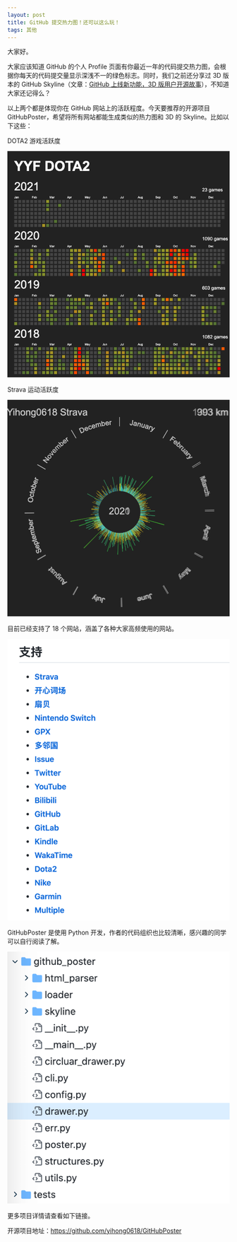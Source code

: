 ```yaml
---
layout: post
title: GitHub 提交热力图！还可以这么玩！
tags: 其他
---
```


大家好。

大家应该知道 GitHub 的个人 Profile 页面有你最近一年的代码提交热力图，会根据你每天的代码提交量显示深浅不一的绿色标志。同时，我们之前还分享过 3D 版本的 GitHub Skyline（文章：[GitHub 上线新功能，3D 版用户开源故事](https://mp.weixin.qq.com/s?__biz=MzAwMzE5NzM2Nw==&mid=2247485053&idx=1&sn=85810d17197b392077b2813d3199a657&chksm=9b3f96a5ac481fb3287c71a6d8fc2580bc1c14ffc3dae35ee46c80a58102b048e8d9a364c493&token=380549080&lang=zh_CN#rd)），不知道大家还记得么？

以上两个都是体现你在 GitHub 网站上的活跃程度。今天要推荐的开源项目 GitHubPoster，希望将所有网站都能生成类似的热力图和 3D 的 Skyline。比如以下这些：

DOTA2 游戏活跃度

![image-20210920225634166](https://raw.githubusercontent.com/ZhuPeng/pic/master/images/compress_image-20210920225634166.png)

Strava 运动活跃度

![image-20210920225658738](https://raw.githubusercontent.com/ZhuPeng/pic/master/images/compress_image-20210920225658738.png)

目前已经支持了 18 个网站，涵盖了各种大家高频使用的网站。

![image-20210920225130264](https://raw.githubusercontent.com/ZhuPeng/pic/master/images/compress_image-20210920225130264.png)

GitHubPoster 是使用 Python 开发，作者的代码组织也比较清晰，感兴趣的同学可以自行阅读了解。

![image-20210920225335004](https://raw.githubusercontent.com/ZhuPeng/pic/master/images/compress_image-20210920225335004.png)

更多项目详情请查看如下链接。

开源项目地址：https://github.com/yihong0618/GitHubPoster
